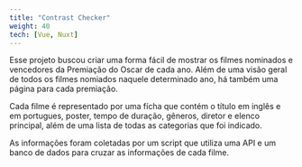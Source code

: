 ```yaml
---
title: "Contrast Checker"
weight: 40
tech: [Vue, Nuxt]
---
```


Esse projeto buscou criar uma forma fácil de mostrar os filmes nominados e vencedores da Premiação do Oscar de cada ano. Além de uma visão geral de todos os filmes nomiados naquele determinado ano, há também uma página para cada premiação.

Cada filme é representado por uma fícha que contém o título em inglês e em portugues, poster, tempo de duração, gêneros, diretor e elenco principal, além de uma lista de todas as categorias que foi indicado.

As informações foram coletadas por um script que utiliza uma API e um banco de dados para cruzar as informações de cada filme.
